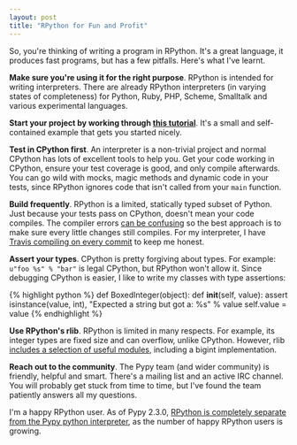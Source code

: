 ```yaml
--- 
layout: post
title: "RPython for Fun and Profit"
---
```


So, you're thinking of writing a program in RPython. It's a great language, it produces fast programs, but has a few pitfalls. Here's what I've learnt.

**Make sure you're using it for the right purpose**. RPython is intended for writing interpreters. There are already RPython interpreters (in varying states of completeness) for Python, Ruby, PHP, Scheme, Smalltalk and various experimental languages.

**Start your project by working through [this tutorial](http://morepypy.blogspot.co.uk/2011/04/tutorial-writing-interpreter-with-pypy.html)**. It's a small and self-contained example that gets you started nicely.

**Test in CPython first**. An interpreter is a non-trivial project and normal CPython has lots of excellent tools to help you. Get your code working in CPython, ensure your test coverage is good, and only compile afterwards. You can go wild with mocks, magic methods and dynamic code in your tests, since RPython ignores code that isn't called from your `main` function.

**Build frequently**. RPython is a limited, statically typed subset of Python. Just because your tests pass on CPython, doesn't mean your code compiles. The compiler errors [can be confusing](https://bitbucket.org/pypy/pypy/issue/1689) so the best approach is to make sure every little changes still compiles. For my interpreter, I have [Travis compiling on every commit](https://github.com/Wilfred/trifle/blob/430f2d9a910cec22cefb2359aa2901d773a3172b/.travis.yml#L13) to keep me honest.

**Assert your types**. CPython is pretty forgiving about types. For example: `u"foo %s" % "bar"` is legal CPython, but RPython won't allow it. Since debugging CPython is easier, I like to write my classes with type assertions:

{% highlight python %}
def BoxedInteger(object):
    def __init__(self, value):
        assert isinstance(value, int), "Expected a string but got a: %s" % value
        self.value = value
{% endhighlight %}

**Use RPython's rlib**. RPython is limited in many respects. For example, its integer types are fixed size and can overflow, unlike CPython. However, rlib [includes a selection of useful modules](https://bitbucket.org/pypy/pypy/src/48e079c6da38d8a6245861844f6ad75fd2ecc86f/rpython/rlib/?at=default), including a bigint implementation.

**Reach out to the community**. The Pypy team (and wider community) is friendly, helpful and smart. There's a mailing list and an active IRC channel. You will probably get stuck from time to time, but I've found the team patiently answers all my questions.

I'm a happy RPython user. As of Pypy 2.3.0, [RPython is completely separate from the Pypy python interpreter](http://doc.pypy.org/en/latest/release-2.3.0.html#new-platforms-and-features), as the number of happy RPython users is growing.
